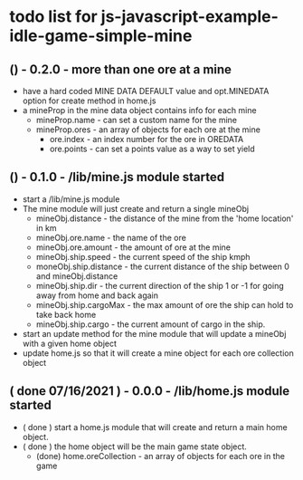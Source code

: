 # todo list for js-javascript-example-idle-game-simple-mine

## () - 0.2.0 - more than one ore at a mine
* have a hard coded MINE DATA DEFAULT value and opt.MINEDATA option for create method in home.js
* a mineProp in the mine data object contains info for each mine
    * mineProp.name     - can set a custom name for the mine
    * mineProp.ores     - an array of objects for each ore at the mine
        * ore.index     - an index number for the ore in OREDATA
        * ore.points    - can set a points value as a way to set yield

## () - 0.1.0 - /lib/mine.js module started
* start a /lib/mine.js module
* The mine module will just create and return a single mineObj
    * mineObj.distance      - the distance of the mine from the 'home location' in km
    * mineObj.ore.name      - the name of the ore
    * mineObj.ore.amount    - the amount of ore at the mine
    * mineObj.ship.speed    - the current speed of the ship kmph
    * moneObj.ship.distance - the current distance of the ship between 0 and mineObj.distance
    * mineObj.ship.dir      - the current direction of the ship 1 or -1 for going away from home and back again
    * mineObj.ship.cargoMax - the max amount of ore the ship can hold to take back home
    * mineObj.ship.cargo    - the current amount of cargo in the ship.
* start an update method for the mine module that will update a mineObj with a given home object
* update home.js so that it will create a mine object for each ore collection object

## ( done 07/16/2021 ) - 0.0.0 - /lib/home.js module started
* ( done ) start a home.js module that will create and return a main home object.
* ( done ) the home object will be the main game state object.
    * (done) home.oreCollection - an array of objects for each ore in the game